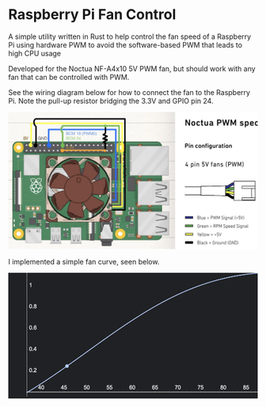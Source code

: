 # Raspberry Pi Fan Control

A simple utility written in Rust to help control the fan speed of a Raspberry Pi using hardware PWM to avoid the
software-based PWM that leads to high CPU usage

Developed for the Noctua NF-A4x10 5V PWM fan, but should work with any fan that can be controlled with PWM.

See the wiring diagram below for how to connect the fan to the Raspberry Pi. Note the pull-up resistor bridging the 3.3V
and GPIO pin 24.

![Wiring diagram of fan to Raspberry Pi](img/wiring.png)

I implemented a simple fan curve, seen below.

![Graph of the fan curve](img/curve.png)
